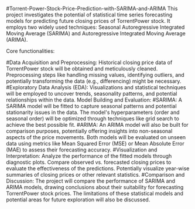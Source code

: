 #Torrent-Power-Stock-Price-Prediction-with-SARIMA-and-ARIMA
This project investigates the potential of statistical time series forecasting models for predicting future closing prices of TorrentPower stock. 
It employs two widely used techniques: Seasonal Autoregressive Integrated Moving Average (SARIMA) and Autoregressive Integrated Moving Average (ARIMA).

Core functionalities:

#Data Acquisition and Preprocessing: 
Historical closing price data of TorrentPower stock will be obtained and meticulously cleaned. Preprocessing steps like handling missing values, identifying outliers, and potentially transforming the data (e.g., differencing) might be necessary.
#Exploratory Data Analysis (EDA):
Visualizations and statistical techniques will be employed to uncover trends, seasonality patterns, and potential relationships within the data. 
Model Building and Evaluation:
#SARIMA:
A SARIMA model will be fitted to capture seasonal patterns and potential stationarity issues in the data. The model's hyperparameters (order and seasonal order) will be optimized through techniques like grid search to achieve the best possible fit.
#ARIMA: 
An ARIMA model will also be built for comparison purposes, potentially offering insights into non-seasonal aspects of the price movements.
Both models will be evaluated on unseen data using metrics like Mean Squared Error (MSE) or Mean Absolute Error (MAE) to assess their forecasting accuracy.
#Visualization and Interpretation:
Analyze the performance of the fitted models through diagnostic plots.
Compare observed vs. forecasted closing prices to evaluate the effectiveness of the predictions.
Potentially visualize year-wise summaries of closing prices or other relevant statistics.
#Comparison and Discussion:
The project will compare the performance of SARIMA and ARIMA models, drawing conclusions about their suitability for forecasting TorrentPower stock prices. The limitations of these statistical models and potential areas for future exploration will also be discussed.
